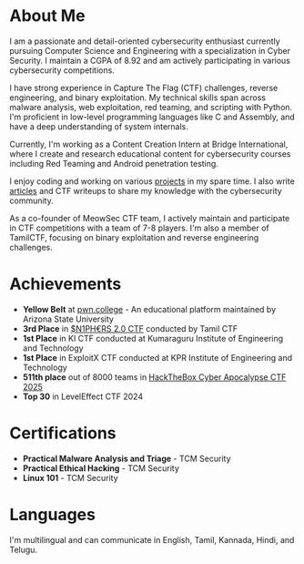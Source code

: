 # About Me

I am a passionate and detail-oriented cybersecurity enthusiast currently pursuing Computer Science and Engineering with a specialization in Cyber Security. I maintain a CGPA of 8.92 and am actively participating in various cybersecurity competitions.

I have strong experience in Capture The Flag (CTF) challenges, reverse engineering, and binary exploitation. My technical skills span across malware analysis, web exploitation, red teaming, and scripting with Python. I'm proficient in low-level programming languages like C and Assembly, and have a deep understanding of system internals.

Currently, I'm working as a Content Creation Intern at Bridge International, where I create and research educational content for cybersecurity courses including Red Teaming and Android penetration testing.


I enjoy coding and working on various [projects](/projects) in my spare time. I also write [articles](/articles) and CTF writeups to share my knowledge with the cybersecurity community.

As a co-founder of MeowSec CTF team, I actively maintain and participate in CTF competitions with a team of 7-8 players. I'm also a member of TamilCTF, focusing on binary exploitation and reverse engineering challenges.

# Achievements

- **Yellow Belt** at [pwn.college](https://pwn.college/hacker/52735) - An educational platform maintained by Arizona State University
- **3rd Place** in [$N1PH€RS 2.0 CTF](https://quixel200.github.io/writeups/sniphers_2.html) conducted by Tamil CTF
- **1st Place** in KI CTF conducted at Kumaraguru Institute of Engineering and Technology
- **1st Place** in ExploitX CTF conducted at KPR Institute of Engineering and Technology
- **511th place** out of 8000 teams in [HackTheBox Cyber Apocalypse CTF 2025](https://www.linkedin.com/posts/keerthi-raghavan_certificate-activity-7311286923333877760-DGKv?utm_source=share&utm_medium=member_desktop&rcm=ACoAAER2mMQBSeNAJByUUT93f7YNyQcDjqDpQwQ)
- **Top 30** in LevelEffect CTF 2024

# Certifications

- **Practical Malware Analysis and Triage** - TCM Security
- **Practical Ethical Hacking** - TCM Security  
- **Linux 101** - TCM Security

# Languages

I'm multilingual and can communicate in English, Tamil, Kannada, Hindi, and Telugu.

